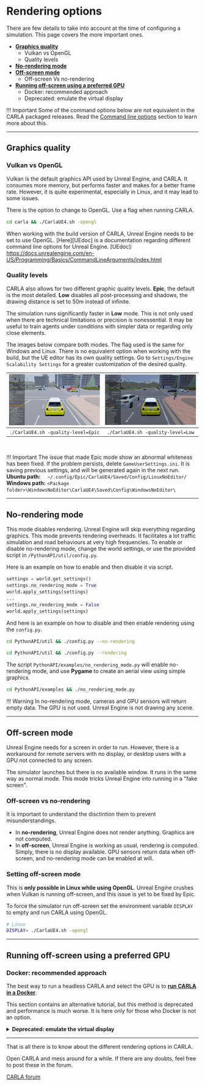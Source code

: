 # Rendering options

There are few details to take into account at the time of configuring a simulation. This page covers the more important ones.

* [__Graphics quality__](#graphics-quality)  
	* Vulkan vs OpenGL  
	* Quality levels  
* [__No-rendering mode__](#no-rendering-mode)  
* [__Off-screen mode__](#off-screen-mode)  
	* Off-screen Vs no-rendering  
* [__Running off-screen using a preferred GPU__](#running-off-screen-using-a-preferred-gpu)  
	* Docker: recommended approach  
	* Deprecated: emulate the virtual display  


!!! Important
    Some of the command options below are not equivalent in the CARLA packaged releases. Read the [Command line options](start_quickstart.md#command-line-options) section to learn more about this. 

---
## Graphics quality

### Vulkan vs OpenGL

Vulkan is the default graphics API used by Unreal Engine, and CARLA. It consumes more memory, but performs faster and makes for a better frame rate. However, it is quite experimental, especially in Linux, and it may lead to some issues.  

There is the option to change to OpenGL. Use a flag when running CARLA.  

```sh
cd carla && ./CarlaUE4.sh -opengl
```
When working with the build version of CARLA, Unreal Engine needs to be set to use OpenGL. [Here][UEdoc] is a documentation regarding different command line options for Unreal Engine. 
[UEdoc]: https://docs.unrealengine.com/en-US/Programming/Basics/CommandLineArguments/index.html

### Quality levels

CARLA also allows for two different graphic quality levels. __Epic__, the default is the most detailed. __Low__ disables all post-processing and shadows, the drawing distance is set to 50m instead of infinite.  

The simulation runs significantly faster in __Low__ mode. This is not only used when there are technical limitations or precision is nonessential. It may be useful to train agents under conditions with simpler data or regarding only close elements.  

The images below compare both modes. The flag used is the same for Windows and Linux. There is no equivalent option when working with the build, but the UE editor has its own quality settings. Go to `Settings/Engine Scalability Settings` for a greater customization of the desired quality. 

![](img/epic_quality_capture.png)  |  ![](img/low_quality_capture.png)
:-------------------------:|:-------------------------:
`./CarlaUE4.sh -quality-level=Epic`  |  `./CarlaUE4.sh -quality-level=Low`

<br>

!!! Important
    The issue that made Epic mode show an abnormal whiteness has been fixed. If the problem persists, delete `GameUserSettings.ini`. It is saving previous settings, and will be generated again in the next run. __Ubuntu path:__ `  ~/.config/Epic/CarlaUE4/Saved/Config/LinuxNoEditor/` __Windows path:__ `<Package folder>\WindowsNoEditor\CarlaUE4\Saved\Config\WindowsNoEditor\`

---
## No-rendering mode

This mode disables rendering. Unreal Engine will skip everything regarding graphics. This mode prevents rendering overheads. It facilitates a lot traffic simulation and road behaviours at very high frequencies. To enable or disable no-rendering mode, change the world settings, or use the provided script in `/PythonAPI/util/config.py`.  

Here is an example on how to enable and then disable it via script.  
```py
settings = world.get_settings()
settings.no_rendering_mode = True
world.apply_settings(settings)
...
settings.no_rendering_mode = False
world.apply_settings(settings)
```
And here is an example on how to disable and then enable rendering using the `config.py`. 
```sh
cd PythonAPI/util && ./config.py --no-rendering
```
```sh
cd PythonAPI/util && ./config.py --rendering
```

The script `PythonAPI/examples/no_rendering_mode.py` will enable no-rendering mode, and use __Pygame__ to create an aerial view using simple graphics. 
```sh
cd PythonAPI/examples && ./no_rendering_mode.py
```

!!! Warning
    In no-rendering mode, cameras and GPU sensors will return empty data. The GPU is not used. Unreal Engine is not drawing any scene. 

---
## Off-screen mode

Unreal Engine needs for a screen in order to run. However, there is a workaround for remote servers with no display, or desktop users with a GPU not connected to any screen.  

The simulator launches but there is no available window. It runs in the same way as normal mode. This mode tricks Unreal Engine into running in a "fake screen".

### Off-screen vs no-rendering

It is important to understand the disctintion them to prevent misunderstandings.  

* In __no-rendering__, Unreal Engine does not render anything. Graphics are not computed.  
* In __off-screen__, Unreal Engine is working as usual, rendering is computed. Simply, there is no display available. GPU sensors return data when off-screen, and no-rendering mode can be enabled at will. 

### Setting off-screen mode

This is __only possible in Linux while using OpenGL__. Unreal Engine crushes when Vulkan is running off-screen, and this issue is yet to be fixed by Epic.  

To force the simulator run off-screen set the environment variable `DISPLAY` to empty and run CARLA using OpenGL.

```sh
# Linux
DISPLAY= ./CarlaUE4.sh -opengl
```
---
## Running off-screen using a preferred GPU  

### Docker: recommended approach 

The best way to run a headless CARLA and select the GPU is to [__run CARLA in a Docker__](build_docker.md).  

This section contains an alternative tutorial, but this method is deprecated and performance is much worse. It is here only for those who Docker is not an option. 

  <details>
    <summary><h4 style="display:inline">
    Deprecated: emulate the virtual display
    </h4></summary>

!!! Warning
    This tutorial is deprecated. To run headless CARLA, please [__run CARLA in a Docker__](build_docker.md). 

* __Requirements:__  

This tutorial only works in Linux and makes it possible for a remote server using several graphical cards to use CARLA on all GPUs. This is also translatable to a desktop user trying to use CARLA with a GPU that is not plugged to any screen. To achieve that, the steps can be summarized as:  

__1.__ Configure the server to have Nvidia working with no display.  
__2.__ Use VNC and VGL to simulate a display connected to any GPU.  
__3.__ Run CARLA.  

This tutorial was tested in Ubuntu 16.04 using NVIDIA 384.11 drivers.

* __[Latest Nvidia drivers](http://www.nvidia.es/Download/index.aspx)__ 
* __[OpenGL](https://www.khronos.org/opengl/wiki/Getting_Started)__: needed to use Virtual GL (VGL). OpenGL can be installed via apt:  
```sh
sudo apt-get install freeglut3-dev mesa-utils
```
* __[VGL](https://virtualgl.org/vgldoc/2_2_1/#hd004001)__: redirects 3D rendering commands from Unix and Linux OpenGL to the hardware in a dedicated server. 

* __[TurboVNC 2.11](https://cdn.rawgit.com/TurboVNC/turbovnc/2.1.1/doc/index.html#hd005001)__: graphical desktop-sharing system to connect remotely to the server.  

* __Extra packages__: necessary to make Unreal work.
```sh
sudo apt install x11-xserver-utils libxrandr-dev
```
!!! Warning
    Make sure that VNC version is compatible with Unreal. The one above worked properly during the making of this tutorial. 
  

* __Configure the X__

Generate a X compatible with the Nvdia installed and able to run without display:

    sudo nvidia-xconfig -a --use-display-device=None --virtual=1280x1024  

* __Emulate the virtual display__

Run a Xorg. Here number 7 is used, but it could be labeled with any free number:

    sudo nohup Xorg :7 &

Run an auxiliary remote VNC-Xserver. This will create a virtual display "8":

    /opt/TurboVNC/bin/vncserver :8

If everything is working fine the following command will run glxinfo on Xserver 7 selecting the GPU labeled as 0:

    DISPLAY=:8 vglrun -d :7.0 glxinfo

!!! Important
    To run on other GPU, change the `7.X` pattern in the previous command. To set it to GPU 1: `DISPLAY=:8 vglrun -d :7.1 glxinfo`  

* __Extra__

To disable the need of sudo when creating the `nohup Xorg` go to `/etc/X11/Xwrapper.config` and change `allowed_users=console` to `allowed_users=anybody`. 

It may be needed to stop all Xorg servers before running `nohup Xorg`. The command for that could change depending on your system. Generally for Ubuntu 16.04 use:

    sudo service lightdm stop  

* __Running CARLA__

To run CARLA on a certain `<gpu_number>` in a certain `$CARLA_PATH` use the following command:

    DISPLAY=:8 vglrun -d :7.<gpu_number> $CARLA_PATH/CarlaUE4/Binaries/Linux/CarlaUE4

!!! Note
    The `8` and `7.X` variables in the previous command depend on which were used while emulating the virtual display.

</details>

---

That is all there is to know about the different rendering options in CARLA.  

Open CARLA and mess around for a while. If there are any doubts, feel free to post these in the forum. 

<div class="build-buttons">
<p>
<a href="https://forum.carla.org/" target="_blank" class="btn btn-neutral" title="Go to the CARLA forum">
CARLA forum</a>
</p>
</div>
